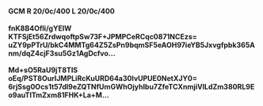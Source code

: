 #### GCM R 20/0c/400 L 20/0c/400
**fnK8B4Ofli/gYElW**<br/>**KTFSjEt56ZrdwqoftpSw73F+JPMPCeRCqc0871NCEzs=**<br/>**uZY9pPTrU/bkC4MMTg64Z5ZsPn9bqmSF5eAOH97ieYB5Jxvgfpbk365Anm/dqZ4cjF3su5Gz1AgDcfvo...**<br/><br/>
**Md+sO5RaU9jT8TIS**<br/>**oEq/PST8OurlJMPLiRcKuURD64a30lvUPUE0NetXJY0=**<br/>**6rjSsg0Ocs1t57dl9eZQTNfUmGWhOjyhIbu7ZfeTCXnmjiVlLdZm380RL9Eo9auTlTmZxm81FHK+La+M...**